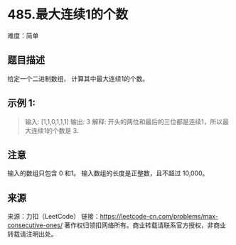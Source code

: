 # 485.最大连续1的个数

难度：简单

## 题目描述

给定一个二进制数组， 计算其中最大连续1的个数。
 

## 示例 1:

> 输入: [1,1,0,1,1,1]
> 输出: 3
> 解释: 开头的两位和最后的三位都是连续1，所以最大连续1的个数是 3.

## 注意
输入的数组只包含 0 和1。
输入数组的长度是正整数，且不超过 10,000。


## 来源

来源：力扣（LeetCode）
链接：https://leetcode-cn.com/problems/max-consecutive-ones/
著作权归领扣网络所有。商业转载请联系官方授权，非商业转载请注明出处。























